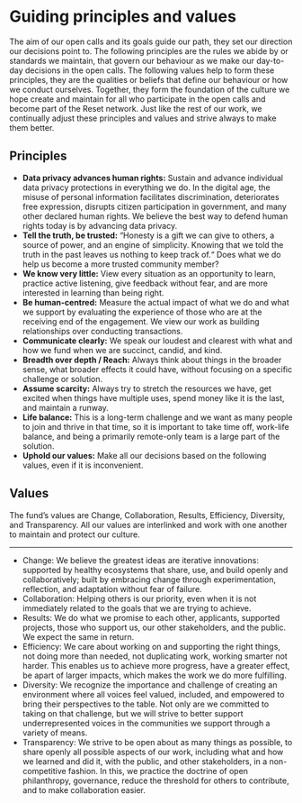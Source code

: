 # Guiding principles and values

The aim of our open calls and its goals guide our path, they set our direction our decisions point to. The following principles are the rules we abide by or standards we maintain, that govern our behaviour as we make our day-to-day decisions in the open calls. The following values help to form these principles, they are the qualities or beliefs that define our behaviour or how we conduct ourselves. Together, they form the foundation of the culture we hope create and maintain for all who participate in the open calls and become part of the Reset network. Just like the rest of our work, we continually adjust these principles and values and strive always to make them better.

## Principles

* **Data privacy advances human rights:** Sustain and advance individual data privacy protections in everything we do. In the digital age, the misuse of personal information facilitates discrimination, deteriorates free expression, disrupts citizen participation in government, and many other declared human rights. We believe the best way to defend human rights today is by advancing data privacy.
* **Tell the truth, be trusted:** “Honesty is a gift we can give to others, a source of power, and an engine of simplicity. Knowing that we told the truth in the past leaves us nothing to keep track of.“ Does what we do help us become a more trusted community member?
* **We know very little:** View every situation as an opportunity to learn, practice active listening, give feedback without fear, and are more interested in learning than being right.
* **Be human-centred:** Measure the actual impact of what we do and what we support by evaluating the experience of those who are at the receiving end of the engagement. We view our work as building relationships over conducting transactions.
* **Communicate clearly:** We speak our loudest and clearest with what and how we fund when we are succinct, candid, and kind. 
* **Breadth over depth / Reach:** Always think about things in the broader sense, what broader effects it could have, without focusing on a specific challenge or solution.
* **Assume scarcity:** Always try to stretch the resources we have, get excited when things have multiple uses, spend money like it is the last, and maintain a runway.
* **Life balance:** This is a long-term challenge and we want as many people to join and thrive in that time, so it is important to take time off, work-life balance, and being a primarily remote-only team is a large part of the solution.
* **Uphold our values:** Make all our decisions based on the following values, even if it is inconvenient.

## Values

The fund’s values are Change, Collaboration, Results, Efficiency, Diversity, and Transparency. All our values are interlinked and work with one another to maintain and protect our culture.   
****

* Change: We believe the greatest ideas are iterative innovations: supported by healthy ecosystems that share, use, and build openly and collaboratively; built by embracing change through experimentation, reflection, and adaptation without fear of failure.
* Collaboration: Helping others is our priority, even when it is not immediately related to the goals that we are trying to achieve. 
* Results: We do what we promise to each other, applicants, supported projects, those who support us, our other stakeholders, and the public. We expect the same in return.
* Efficiency: We care about working on and supporting the right things, not doing more than needed, not duplicating work, working smarter not harder. This enables us to achieve more progress, have a greater effect, be apart of larger impacts, which makes the work we do more fulfilling.
* Diversity: We recognize the importance and challenge of creating an environment where all voices feel valued, included, and empowered to bring their perspectives to the table. Not only are we committed to taking on that challenge, but we will strive to better support underrepresented voices in the communities we support through a variety of means.
* Transparency: We strive to be open about as many things as possible, to share openly all possible aspects of our work, including what and how we learned and did it, with the public, and other stakeholders, in a non-competitive fashion. In this, we practice the doctrine of open philanthropy, governance, reduce the threshold for others to contribute, and to make collaboration easier.

